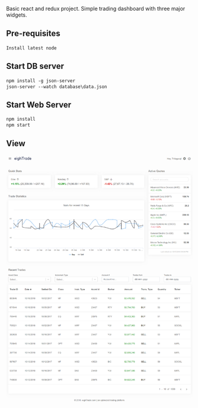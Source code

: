 Basic react and redux project. Simple trading dashboard with three major widgets. 

## Pre-requisites
```
Install latest node
```

## Start DB server
```
npm install -g json-server
json-server --watch database\data.json
```
## Start Web Server
```
npm install
npm start
```
## View 
![Eightrade](https://raw.githubusercontent.com/thilagaraj/eightrade/master/screenshot.png)

